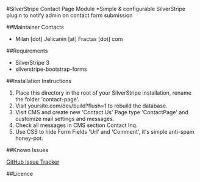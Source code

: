 #SilverStripe Contact Page Module
*Simple & configurable SilverStripe plugin to notify admin on contact form submission

##Maintainer Contacts
*  Milan [dot] Jelicanin [at] Fractas [dot] com


##Requirements
* SilverStripe 3
* silverstripe-bootstrap-forms


##Installation Instructions

1. Place this directory in the root of your SilverStripe installation, rename the folder 'contact-page'.
2. Visit yoursite.com/dev/build?flush=1 to rebuild the database.
3. Visit CMS and create new 'Contact Us' Page type 'ContactPage' and customize mail settings and messages.
4. Check all messages in CMS section Contact Inq.
5. Use CSS to hide Form Fields 'Url' and 'Comment', it's simple anti-spam honey-pot.


##Known Issues

[GitHub Issue Tracker](https://github.com/jelicanin/silverstripe-contact-page/issues)


##Licence
